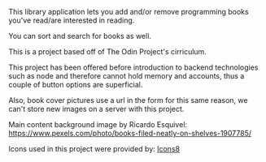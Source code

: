 This library application lets you add and/or remove programming books you've read/are interested in reading. 

You can sort and search for books as well. 

This is a project based off of The Odin Project's cirriculum. 

This project has been offered before introduction to backend technologies
such as node and therefore cannot hold memory and accounts, thus a couple
of button options are superficial. 

Also, book cover pictures use a url in the form for this same reason, we can't store new images on a server with this project. 

Main content background image by Ricardo Esquivel: https://www.pexels.com/photo/books-filed-neatly-on-shelves-1907785/

Icons used in this project were provided by:
<a target="_blank" href="https://icons8.com">Icons8</a>